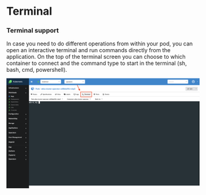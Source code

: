 # Terminal

### Terminal support

In case you need to do different operations from within your pod, you can open an interactive terminal and run commands directly from the application. On the top of the terminal screen you can choose to which container to connect and the command type to start in the terminal (sh, bash, cmd, powershell).

![](../images/terminal.png)